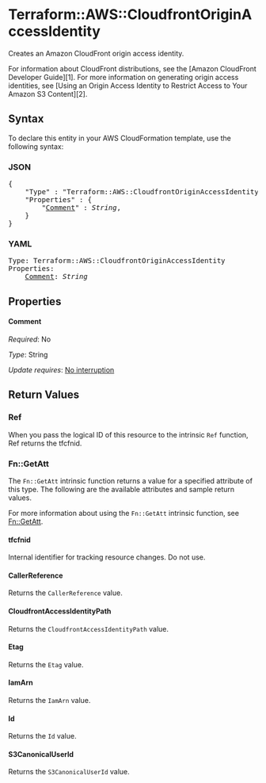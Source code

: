# Terraform::AWS::CloudfrontOriginAccessIdentity

Creates an Amazon CloudFront origin access identity.

For information about CloudFront distributions, see the
[Amazon CloudFront Developer Guide][1]. For more information on generating
origin access identities, see
[Using an Origin Access Identity to Restrict Access to Your Amazon S3 Content][2].

## Syntax

To declare this entity in your AWS CloudFormation template, use the following syntax:

### JSON

<pre>
{
    "Type" : "Terraform::AWS::CloudfrontOriginAccessIdentity",
    "Properties" : {
        "<a href="#comment" title="Comment">Comment</a>" : <i>String</i>,
    }
}
</pre>

### YAML

<pre>
Type: Terraform::AWS::CloudfrontOriginAccessIdentity
Properties:
    <a href="#comment" title="Comment">Comment</a>: <i>String</i>
</pre>

## Properties

#### Comment

_Required_: No

_Type_: String

_Update requires_: [No interruption](https://docs.aws.amazon.com/AWSCloudFormation/latest/UserGuide/using-cfn-updating-stacks-update-behaviors.html#update-no-interrupt)

## Return Values

### Ref

When you pass the logical ID of this resource to the intrinsic `Ref` function, Ref returns the tfcfnid.

### Fn::GetAtt

The `Fn::GetAtt` intrinsic function returns a value for a specified attribute of this type. The following are the available attributes and sample return values.

For more information about using the `Fn::GetAtt` intrinsic function, see [Fn::GetAtt](https://docs.aws.amazon.com/AWSCloudFormation/latest/UserGuide/intrinsic-function-reference-getatt.html).

#### tfcfnid

Internal identifier for tracking resource changes. Do not use.

#### CallerReference

Returns the <code>CallerReference</code> value.

#### CloudfrontAccessIdentityPath

Returns the <code>CloudfrontAccessIdentityPath</code> value.

#### Etag

Returns the <code>Etag</code> value.

#### IamArn

Returns the <code>IamArn</code> value.

#### Id

Returns the <code>Id</code> value.

#### S3CanonicalUserId

Returns the <code>S3CanonicalUserId</code> value.

